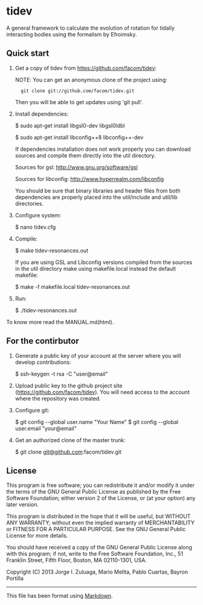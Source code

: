 tidev
=====

A general framework to calculate the evolution of rotation for tidally
interacting bodies using the formalism by Efroimsky.

Quick start
-----------

1. Get a copy of tidev from https://github.com/facom/tidev:

   NOTE: You can get an anonymous clone of the project using:

      	 git clone git://github.com/facom/tidev.git

   Then you will be able to get updates using 'git pull'.

2. Install dependencies:

   	 $ sudo apt-get install libgsl0-dev libgsl0ldbl

	 $ sudo apt-get install libconfig++8 libconfig++-dev

   If dependencies installation does not work properly you can
   download sources and compile them directly into the util directory.

   Sources for gsl: http://www.gnu.org/software/gsl
   
   Sources for libconfig: http://www.hyperrealm.com/libconfig

   You should be sure that binary libraries and header files from both
   dependencies are properly placed into the util/include and util/lib
   directories.

3. Configure system:

   	 $ nano tidev.cfg

4. Compile:

	 $ make tidev-resonances.out

   If you are using GSL and Libconfig versions compiled from the
   sources in the util directory make using makefile.local instead the
   default makefile:
   
	 $ make -f makefile.local tidev-resonances.out

4. Run:

	 $ ./tidev-resonances.out

To know more read the MANUAL.md(html).

For the contirbutor
-------------------

1. Generate a public key of your account at the server where you will
   develop contributions:

   $ ssh-keygen -t rsa -C "user@email"

2. Upload public key to the github project site
   (https://github.com/facom/tidev).  You will need access to the
   account where the repository was created.

3. Configure git:

   $ git config --global user.name "Your Name"
   $ git config --global user.email "your@email"

4. Get an authorized clone of the master trunk:

   $ git clone git@github.com:facom/tidev.git

License
-------

This program is free software; you can redistribute it and/or modify
it under the terms of the GNU General Public License as published by
the Free Software Foundation; either version 2 of the License, or (at
your option) any later version.

This program is distributed in the hope that it will be useful, but
WITHOUT ANY WARRANTY; without even the implied warranty of
MERCHANTABILITY or FITNESS FOR A PARTICULAR PURPOSE.  See the GNU
General Public License for more details.

You should have received a copy of the GNU General Public License
along with this program; if not, write to the Free Software
Foundation, Inc., 51 Franklin Street, Fifth Floor, Boston, MA
02110-1301, USA.

Copyright (C) 2013 Jorge I. Zuluaga, Mario Melita, Pablo Cuartas,
Bayron Portilla

---------------------

This file has been format using
[Markdown](http://daringfireball.net/projects/markdown).